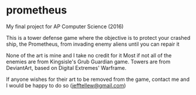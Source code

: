 # prometheus
My final project for AP Computer Science (2016)

This is a tower defense game where the objective is to protect your crashed ship, the Prometheus, from invading enemy aliens until you can repair it

None of the art is mine and I take no credit for it
Most if not all of the enemies are from Kingsisle's Grub Guardian game.
Towers are from DeviantArt, based on Digital Extremes' Warframe.

If anyone wishes for their art to be removed from the game, contact me and I would be happy to do so (jefftellew@gmail.com)
